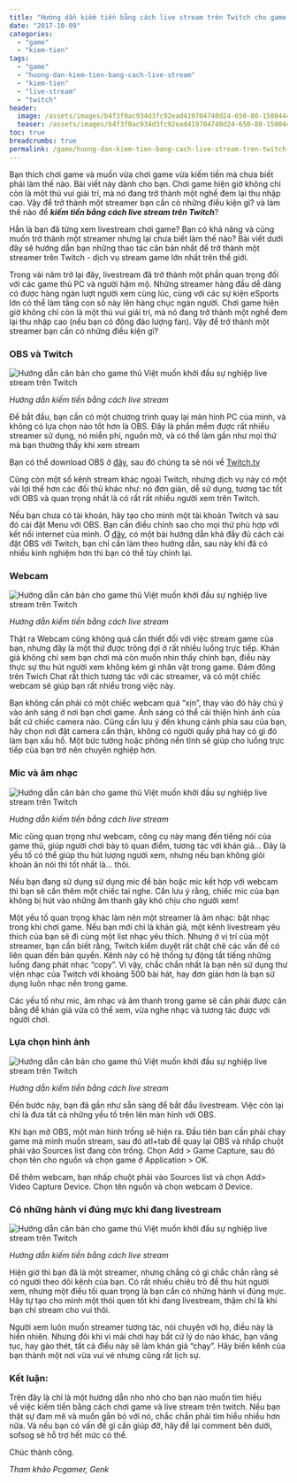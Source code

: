 ```yaml
---
title: "Hướng dẫn kiếm tiền bằng cách live stream trên Twitch cho game thủ"
date: "2017-10-09"
categories: 
  - "game"
  - "kiem-tien"
tags: 
  - "game"
  - "huong-dan-kiem-tien-bang-cach-live-stream"
  - "kiem-tien"
  - "live-stream"
  - "twitch"
header:
  image: /assets/images/b4f3f0ac934d3fc92ead419704740d24-650-80-1500444482207.png
  teaser: /assets/images/b4f3f0ac934d3fc92ead419704740d24-650-80-1500444482207.png
toc: true
breadcrumbs: true
permalink: /game/huong-dan-kiem-tien-bang-cach-live-stream-tren-twitch-danh-cho-game-thu
---
```


Bạn thích chơi game và muốn vừa chơi game vừa kiếm tiền mà chưa biết phải làm thế nào. Bài viết này dành cho bạn. Chơi game hiện giờ không chỉ còn là một thú vui giải trí, mà nó đang trở thành một nghề đem lại thu nhập cao. Vậy để trở thành một streamer bạn cần có những điều kiện gì? và làm thế nào để _**kiếm tiền bằng cách live stream trên Twitch**_?

Hẳn là bạn đã từng xem livestream chơi game? Bạn có khả năng và cũng muốn trở thành một streamer nhưng lại chưa biết làm thế nào? Bài viết dưới đây sẽ hướng dẫn bạn những thao tác căn bản nhất để trở thành một streamer trên Twitch - dịch vụ stream game lớn nhất trên thế giới.

Trong vài năm trở lại đây, livestream đã trở thành một phần quan trọng đối với các game thủ PC và người hậm mộ. Những streamer hàng đầu dễ dàng có được hàng ngàn lượt người xem cùng lúc, cùng với các sự kiện eSports lớn có thể làm tăng con số này lên hàng chục ngàn người. Chơi game hiện giờ không chỉ còn là một thú vui giải trí, mà nó đang trở thành một nghề đem lại thu nhập cao (nếu bạn có đông đảo lượng fan). Vậy để trở thành một streamer bạn cần có những điều kiện gì?

### **OBS và Twitch**

![Hướng dẫn căn bản cho game thủ Việt muốn khởi đầu sự nghiệp live stream trên Twitch](/assets/images/4cb7192f16883d3c88a6508abab74aac-650-80-1500444009470.png)

_Hướng dẫn kiếm tiền bằng cách live stream_

Để bắt đầu, bạn cần có một chương trình quay lại màn hình PC của mình, và không có lựa chọn nào tốt hơn là OBS. Đây là phần mềm được rất nhiều streamer sử dụng, nó miễn phí, nguồn mở, và có thể làm gần như mọi thứ mà bạn thường thấy khi xem stream

Bạn có thể download OBS ở [đây](https://obsproject.com/download), sau đó chúng ta sẽ nói về [Twitch.tv](https://www.twitch.tv/)

Cũng còn một số kênh stream khác ngoài Twitch, nhưng dịch vụ này có một vài lợi thế hơn các đối thủ khác như: nó đơn giản, dễ sử dụng, tương tác tốt với OBS và quan trọng nhất là có rất rất nhiều người xem trên Twitch.

Nếu bạn chưa có tài khoản, hãy tạo cho mình một tài khoản Twitch và sau đó cài đặt Menu với OBS. Bạn cần điều chỉnh sao cho mọi thứ phù hợp với kết nối internet của mình. Ở [đây](https://twitchtips.com/obs-setup/), có một bài hướng dẫn khá đầy đủ cách cài đặt OBS với Twitch, bạn chỉ cần làm theo hướng dẫn, sau này khi đã có nhiều kinh nghiệm hơn thì bạn có thể tùy chỉnh lại.

### **Webcam**

![Hướng dẫn căn bản cho game thủ Việt muốn khởi đầu sự nghiệp live stream trên Twitch](/assets/images/2cc094b667a892f7f592e9ceeb183011-650-80-1500444178863.png)

_Hướng dẫn kiếm tiền bằng cách live stream_

Thật ra Webcam cũng không quá cần thiết đối với việc stream game của bạn, nhưng đây là một thứ được trông đợi ở rất nhiều luồng trực tiếp. Khán giả không chỉ xem bạn chơi mà còn muốn nhìn thấy chính bạn, điều này thực sự thu hút người xem không kém gì nhân vật trong game. Đám đông trên Twich Chat rất thích tương tác với các streamer, và có một chiếc webcam sẽ giúp bạn rất nhiều trong việc này.

Bạn không cần phải có một chiếc webcam quá “xịn”, thay vào đó hãy chú ý vào ánh sáng ở nơi bạn chơi game. Ánh sáng có thể cải thiện hình ảnh của bất cứ chiếc camera nào. Cũng cần lưu ý đến khung cảnh phía sau của bạn, hãy chọn nơi đặt camera cẩn thận, không có người quấy phá hay có gì đó làm bạn xấu hổ. Một bức tường hoặc phông nền tĩnh sẽ giúp cho luồng trực tiếp của bạn trở nên chuyên nghiệp hơn.

### **Mic và âm nhạc**

![Hướng dẫn căn bản cho game thủ Việt muốn khởi đầu sự nghiệp live stream trên Twitch](/assets/images/eb9d310cc833f613667932f7be0488f3-650-80-1500444325859.png)

_Hướng dẫn kiếm tiền bằng cách live stream_

Mic cũng quan trọng như webcam, công cụ này mang đến tiếng nói của game thủ, giúp người chơi bày tỏ quan điểm, tương tác với khán giả... Đây là yếu tố có thể giúp thu hút lượng người xem, nhưng nếu bạn không giỏi khoản ăn nói thì tốt nhất là... thôi.

Nếu bạn đang sử dụng sử dụng mic để bàn hoặc mic kết hợp với webcam thì bạn sẽ cần thêm một chiếc tai nghe. Cần lưu ý rằng, chiếc mic của bạn không bị hút vào những âm thanh gây khó chịu cho người xem!

Một yếu tố quan trọng khác làm nên một streamer là âm nhạc: bật nhạc trong khi chơi game. Nếu bạn mới chỉ là khán giả, một kênh livestream yêu thích của bạn sẽ đi cùng một list nhạc yêu thích. Nhưng ở vị trí của một streamer, bạn cần biết rằng, Twitch kiểm duyệt rất chặt chẽ các vấn đề có liên quan đến bản quyền. Kênh này có hệ thống tự động tắt tiếng những luồng đang phát nhạc “copy”. Vì vậy, chắc chắn nhất là bạn nên sử dụng thư viện nhạc của Twitch với khoảng 500 bài hát, hay đơn giản hơn là bạn sử dụng luôn nhạc nền trong game.

Các yếu tố như mic, âm nhạc và âm thanh trong game sẽ cần phải được cân bằng để khán giả vừa có thể xem, vừa nghe nhạc và tương tác được với người chơi.

### **Lựa chọn hình ảnh**

![Hướng dẫn căn bản cho game thủ Việt muốn khởi đầu sự nghiệp live stream trên Twitch](/assets/images/b4f3f0ac934d3fc92ead419704740d24-650-80-1500444482207.png)

_Hướng dẫn kiếm tiền bằng cách live stream_

Đến bước này, bạn đã gần như sẵn sàng để bắt đầu livestream. Việc còn lại chỉ là đưa tất cả những yếu tố trên lên màn hình với OBS.

Khi bạn mở OBS, một màn hình trống sẽ hiện ra. Đầu tiên bạn cần phải chạy game mà mình muốn stream, sau đó atl+tab để quay lại OBS và nhấp chuột phải vào Sources list đang còn trống. Chọn Add > Game Capture, sau đó chọn tên cho nguồn và chọn game ở Application > OK.

Để thêm webcam, bạn nhấp chuột phải vào Sources list và chọn Add> Video Capture Device. Chọn tên nguồn và chọn webcam ở Device.

### **Có những hành vi đúng mực khi đang livestream**

![Hướng dẫn căn bản cho game thủ Việt muốn khởi đầu sự nghiệp live stream trên Twitch](/assets/images/14bc799aa9e8487901f0783ec150bae0-650-80-1500444621042.png)

_Hướng dẫn kiếm tiền bằng cách live stream_

Hiện giờ thì bạn đã là một streamer, nhưng chẳng có gì chắc chắn rằng sẽ có người theo dõi kênh của bạn. Có rất nhiều chiêu trò để thu hút người xem, nhưng một điều tối quan trọng là bạn cần có những hành vi đúng mực. Hãy tự tạo cho mình một thói quen tốt khi đang livestream, thậm chí là khi bạn chỉ stream cho vui thôi.

Người xem luôn muốn streamer tương tác, nói chuyện với họ, điều này là hiển nhiên. Nhưng đôi khi vì mải chơi hay bất cứ lý do nào khác, bạn văng tục, hay gào thét, tất cả điều này sẽ làm khán giả “chạy”. Hãy biến kênh của bạn thành một nơi vừa vui vẻ nhưng cũng rất lịch sự.

### **Kết luận:**

Trên đây là chỉ là một hướng dẫn nho nhỏ cho bạn nào muốn tìm hiều về việc kiếm tiền bằng cách chơi game và live stream trên twitch. Nếu bạn thật sự đam mê và muốn gắn bó với nó, chắc chắn phải tìm hiểu nhiều hơn nữa. Và nếu bạn có vấn đề gì cần giúp đỡ, hãy để lại comment bên dưới, sofsog sẽ hỗ trợ hết mức có thể.

Chúc thành công.

_Tham khảo Pcgamer, Genk_
